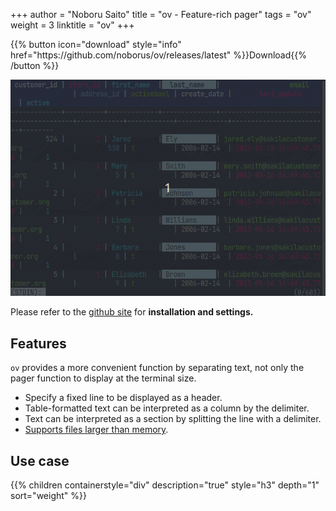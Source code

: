 +++
author = "Noboru Saito"
title = "ov - Feature-rich pager"
tags = "ov"
weight = 3
linktitle = "ov"
+++

<div id="download">
{{% button icon="download" style="info" href="https://github.com/noborus/ov/releases/latest" %}}Download{{% /button %}}
</div>

[![ov](ov.gif)](https://github.com/noborus/ov)

Please refer to the [<i class="fab fa-github"></i>github site](https://github.com/noborus/ov) for **installation and settings.**

## Features

`ov` provides a more convenient function by separating text,
not only the pager function to display at the terminal size.

* Specify a fixed line to be displayed as a header.
* Table-formatted text can be interpreted as a column by the delimiter.
* Text can be interpreted as a section by splitting the line with a delimiter.
* [Supports files larger than memory](memory).

## Use case

{{% children containerstyle="div" description="true" style="h3" depth="1" sort="weight" %}}